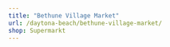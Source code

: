```yaml
---
title: "Bethune Village Market"
url: /daytona-beach/bethune-village-market/
shop: Supermarkt
---
```

